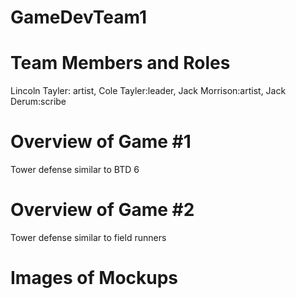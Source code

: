 # GameDevTeam1

# Team Members and Roles
Lincoln Tayler: artist, Cole Tayler:leader, Jack Morrison:artist, Jack Derum:scribe
# Overview of Game #1
Tower defense similar to BTD 6
# Overview of Game #2
Tower defense similar to field runners
# Images of Mockups
